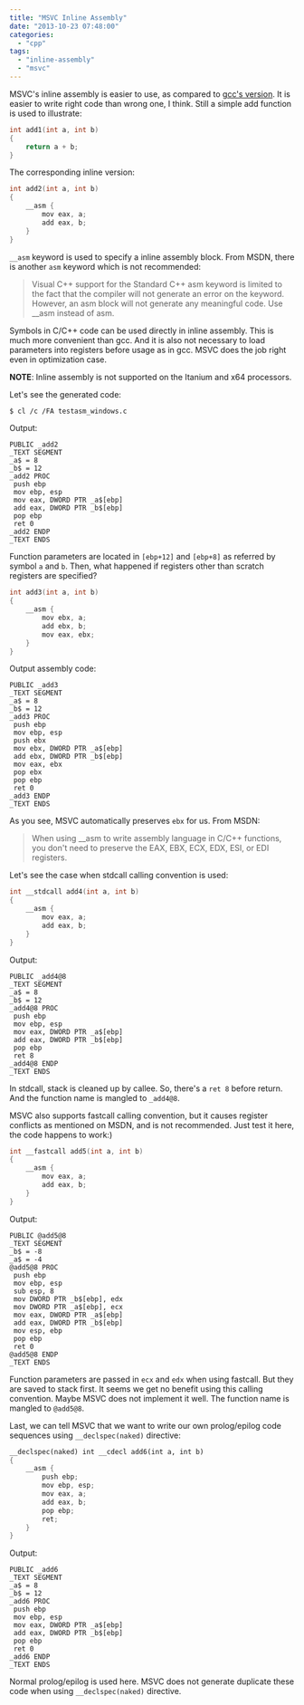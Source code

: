 ```yaml
---
title: "MSVC Inline Assembly"
date: "2013-10-23 07:48:00"
categories: 
  - "cpp"
tags: 
  - "inline-assembly"
  - "msvc"
---
```


MSVC's inline assembly is easier to use, as compared to [gcc's version](https://www.gonwan.com/2013/10/22/gcc-inline-assembly/). It is easier to write right code than wrong one, I think. Still a simple add function is used to illustrate:

```cpp
int add1(int a, int b)
{
    return a + b;
}
```

The corresponding inline version:

```cpp
int add2(int a, int b)
{
    __asm {
        mov eax, a;
        add eax, b;
    }
}
```

`__asm` keyword is used to specify a inline assembly block. From MSDN, there is another `asm` keyword which is not recommended:

> Visual C++ support for the Standard C++ asm keyword is limited to the fact that the compiler will not generate an error on the keyword. However, an asm block will not generate any meaningful code. Use __asm instead of asm.

Symbols in C/C++ code can be used directly in inline assembly. This is much more convenient than gcc. And it is also not necessary to load parameters into registers before usage as in gcc. MSVC does the job right even in optimization case.

**NOTE**: Inline assembly is not supported on the Itanium and x64 processors.

Let's see the generated code:

```bash
$ cl /c /FA testasm_windows.c
```

Output:

```
PUBLIC _add2
_TEXT SEGMENT
_a$ = 8
_b$ = 12
_add2 PROC
 push ebp
 mov ebp, esp
 mov eax, DWORD PTR _a$[ebp]
 add eax, DWORD PTR _b$[ebp]
 pop ebp
 ret 0
_add2 ENDP
_TEXT ENDS
```

Function parameters are located in `[ebp+12]` and `[ebp+8]` as referred by symbol `a` and `b`. Then, what happened if registers other than scratch registers are specified?

```cpp
int add3(int a, int b)
{
    __asm {
        mov ebx, a;
        add ebx, b;
        mov eax, ebx;
    }
}
```

Output assembly code:

```
PUBLIC _add3
_TEXT SEGMENT
_a$ = 8
_b$ = 12
_add3 PROC
 push ebp
 mov ebp, esp
 push ebx
 mov ebx, DWORD PTR _a$[ebp]
 add ebx, DWORD PTR _b$[ebp]
 mov eax, ebx
 pop ebx
 pop ebp
 ret 0
_add3 ENDP
_TEXT ENDS
```

As you see, MSVC automatically preserves `ebx` for us. From MSDN:

> When using __asm to write assembly language in C/C++ functions, you don't need to preserve the EAX, EBX, ECX, EDX, ESI, or EDI registers.

Let's see the case when stdcall calling convention is used:

```cpp
int __stdcall add4(int a, int b)
{
    __asm {
        mov eax, a;
        add eax, b;
    }
}
```

Output:

```
PUBLIC _add4@8
_TEXT SEGMENT
_a$ = 8
_b$ = 12
_add4@8 PROC
 push ebp
 mov ebp, esp
 mov eax, DWORD PTR _a$[ebp]
 add eax, DWORD PTR _b$[ebp]
 pop ebp
 ret 8
_add4@8 ENDP
_TEXT ENDS
```

In stdcall, stack is cleaned up by callee. So, there's a `ret 8` before return. And the function name is mangled to `_add4@8`.

MSVC also supports fastcall calling convention, but it causes register conflicts as mentioned on MSDN, and is not recommended. Just test it here, the code happens to work:)

```cpp
int __fastcall add5(int a, int b)
{
    __asm {
        mov eax, a;
        add eax, b;
    }
}
```

Output:

```
PUBLIC @add5@8
_TEXT SEGMENT
_b$ = -8
_a$ = -4
@add5@8 PROC
 push ebp
 mov ebp, esp
 sub esp, 8
 mov DWORD PTR _b$[ebp], edx
 mov DWORD PTR _a$[ebp], ecx
 mov eax, DWORD PTR _a$[ebp]
 add eax, DWORD PTR _b$[ebp]
 mov esp, ebp
 pop ebp
 ret 0
@add5@8 ENDP
_TEXT ENDS
```

Function parameters are passed in `ecx` and `edx` when using fastcall. But they are saved to stack first. It seems we get no benefit using this calling convention. Maybe MSVC does not implement it well. The function name is mangled to `@add5@8`.

Last, we can tell MSVC that we want to write our own prolog/epilog code sequences using `__declspec(naked)` directive:

```cpp
__declspec(naked) int __cdecl add6(int a, int b)
{
    __asm {
        push ebp;
        mov ebp, esp;
        mov eax, a;
        add eax, b;
        pop ebp;
        ret;
    }
}
```

Output:

```
PUBLIC _add6
_TEXT SEGMENT
_a$ = 8
_b$ = 12
_add6 PROC
 push ebp
 mov ebp, esp
 mov eax, DWORD PTR _a$[ebp]
 add eax, DWORD PTR _b$[ebp]
 pop ebp
 ret 0
_add6 ENDP
_TEXT ENDS
```

Normal prolog/epilog is used here. MSVC does not generate duplicate these code when using `__declspec(naked)` directive.
